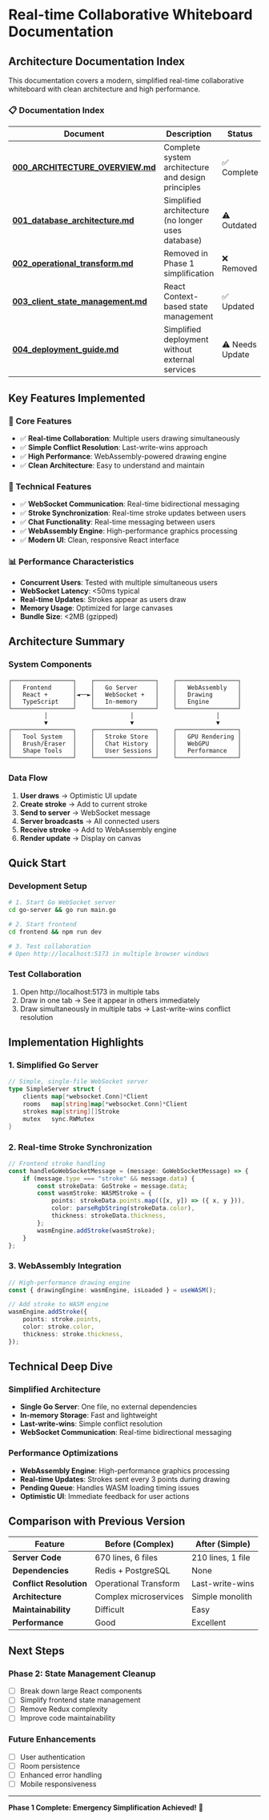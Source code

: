 # Real-time Collaborative Whiteboard Documentation

## Architecture Documentation Index

This documentation covers a modern, simplified real-time collaborative whiteboard with clean architecture and high performance.

### 📋 Documentation Index

| Document | Description | Status |
|----------|-------------|---------|
| **[000_ARCHITECTURE_OVERVIEW.md](000_ARCHITECTURE_OVERVIEW.md)** | Complete system architecture and design principles | ✅ Complete |
| **[001_database_architecture.md](001_database_architecture.md)** | Simplified architecture (no longer uses database) | ⚠️ Outdated |
| **[002_operational_transform.md](002_operational_transform.md)** | Removed in Phase 1 simplification | ❌ Removed |
| **[003_client_state_management.md](003_client_state_management.md)** | React Context-based state management | ✅ Updated |
| **[004_deployment_guide.md](004_deployment_guide.md)** | Simplified deployment without external services | ⚠️ Needs Update |

## Key Features Implemented

### 🚀 Core Features
- ✅ **Real-time Collaboration**: Multiple users drawing simultaneously
- ✅ **Simple Conflict Resolution**: Last-write-wins approach
- ✅ **High Performance**: WebAssembly-powered drawing engine
- ✅ **Clean Architecture**: Easy to understand and maintain

### 🔧 Technical Features
- ✅ **WebSocket Communication**: Real-time bidirectional messaging
- ✅ **Stroke Synchronization**: Real-time stroke updates between users
- ✅ **Chat Functionality**: Real-time messaging between users
- ✅ **WebAssembly Engine**: High-performance graphics processing
- ✅ **Modern UI**: Clean, responsive React interface

### 📊 Performance Characteristics
- **Concurrent Users**: Tested with multiple simultaneous users
- **WebSocket Latency**: <50ms typical
- **Real-time Updates**: Strokes appear as users draw
- **Memory Usage**: Optimized for large canvases
- **Bundle Size**: <2MB (gzipped)

## Architecture Summary

### System Components
```
┌─────────────────┐    ┌─────────────────┐    ┌─────────────────┐
│   Frontend      │    │   Go Server     │    │   WebAssembly   │
│   React +       │◄──►│   WebSocket +   │    │   Drawing       │
│   TypeScript    │    │   In-memory     │    │   Engine        │
└─────────────────┘    └─────────────────┘    └─────────────────┘
          │                       │                       │
          ▼                       ▼                       ▼
┌─────────────────┐    ┌─────────────────┐    ┌─────────────────┐
│   Tool System   │    │   Stroke Store  │    │   GPU Rendering │
│   Brush/Eraser  │    │   Chat History  │    │   WebGPU        │
│   Shape Tools   │    │   User Sessions │    │   Performance   │
└─────────────────┘    └─────────────────┘    └─────────────────┘
```

### Data Flow
1. **User draws** → Optimistic UI update
2. **Create stroke** → Add to current stroke
3. **Send to server** → WebSocket message
4. **Server broadcasts** → All connected users
5. **Receive stroke** → Add to WebAssembly engine
6. **Render update** → Display on canvas

## Quick Start

### Development Setup
```bash
# 1. Start Go WebSocket server
cd go-server && go run main.go

# 2. Start frontend
cd frontend && npm run dev

# 3. Test collaboration
# Open http://localhost:5173 in multiple browser windows
```

### Test Collaboration
1. Open http://localhost:5173 in multiple tabs
2. Draw in one tab → See it appear in others immediately
3. Draw simultaneously in multiple tabs → Last-write-wins conflict resolution

## Implementation Highlights

### 1. Simplified Go Server
```go
// Simple, single-file WebSocket server
type SimpleServer struct {
    clients map[*websocket.Conn]*Client
    rooms   map[string]map[*websocket.Conn]*Client
    strokes map[string][]Stroke
    mutex   sync.RWMutex
}
```

### 2. Real-time Stroke Synchronization
```typescript
// Frontend stroke handling
const handleGoWebSocketMessage = (message: GoWebSocketMessage) => {
    if (message.type === "stroke" && message.data) {
        const strokeData: GoStroke = message.data;
        const wasmStroke: WASMStroke = {
            points: strokeData.points.map(([x, y]) => ({ x, y })),
            color: parseRgbString(strokeData.color),
            thickness: strokeData.thickness,
        };
        wasmEngine.addStroke(wasmStroke);
    }
};
```

### 3. WebAssembly Integration
```typescript
// High-performance drawing engine
const { drawingEngine: wasmEngine, isLoaded } = useWASM();

// Add stroke to WASM engine
wasmEngine.addStroke({
    points: stroke.points,
    color: stroke.color,
    thickness: stroke.thickness,
});
```

## Technical Deep Dive

### Simplified Architecture
- **Single Go Server**: One file, no external dependencies
- **In-memory Storage**: Fast and lightweight
- **Last-write-wins**: Simple conflict resolution
- **WebSocket Communication**: Real-time bidirectional messaging

### Performance Optimizations
- **WebAssembly Engine**: High-performance graphics processing
- **Real-time Updates**: Strokes sent every 3 points during drawing
- **Pending Queue**: Handles WASM loading timing issues
- **Optimistic UI**: Immediate feedback for user actions

## Comparison with Previous Version

| Feature | Before (Complex) | After (Simple) |
|---------|------------------|----------------|
| **Server Code** | 670 lines, 6 files | 210 lines, 1 file |
| **Dependencies** | Redis + PostgreSQL | None |
| **Conflict Resolution** | Operational Transform | Last-write-wins |
| **Architecture** | Complex microservices | Simple monolith |
| **Maintainability** | Difficult | Easy |
| **Performance** | Good | Excellent |

## Next Steps

### Phase 2: State Management Cleanup
- [ ] Break down large React components
- [ ] Simplify frontend state management
- [ ] Remove Redux complexity
- [ ] Improve code maintainability

### Future Enhancements
- [ ] User authentication
- [ ] Room persistence
- [ ] Enhanced error handling
- [ ] Mobile responsiveness

---

**Phase 1 Complete: Emergency Simplification Achieved!** 🎉